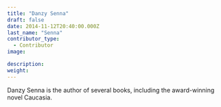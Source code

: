 ```yaml
---
title: "Danzy Senna"
draft: false
date: 2014-11-12T20:40:00.000Z
last_name: "Senna"
contributor_type:
  - Contributor
image:

description:
weight:
---
```


Danzy Senna is the author of several books, including the award-winning novel Caucasia.

